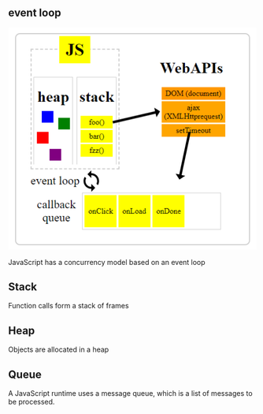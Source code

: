 ## event loop
![img](./../img/event-loop.png)

JavaScript has a concurrency model based on an event loop

## Stack
Function calls form a stack of frames

## Heap
Objects are allocated in a heap

## Queue
A JavaScript runtime uses a message queue, which is a list of messages to be processed.
